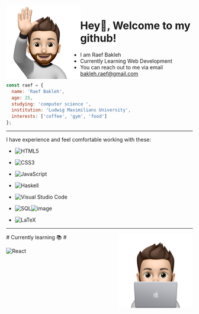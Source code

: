 <img  align="left" src="./Hi.png" width="200" height="200" /> 

# Hey👋, Welcome to my github!



- I am Raef Bakleh
- Currently Learning Web Development
- You can reach out to me via email bakleh.raef@gmail.com

```javascript
const raef = {
  name: 'Raef Bakleh',
  age: 25,
  studying: 'computer science ',
  institution: 'Ludwig Maximilians University',
  interests: ['coffee', 'gym', 'food']
};
```
---

I have experience and feel comfortable working with these:
- ![HTML5](https://img.shields.io/badge/html5-%23E34F26.svg?style=for-the-badge&logo=html5&logoColor=white)
- ![CSS3](https://img.shields.io/badge/css3-%231572B6.svg?style=for-the-badge&logo=css3&logoColor=white)
- ![JavaScript](https://img.shields.io/badge/javascript-%23323330.svg?style=for-the-badge&logo=javascript&logoColor=%23F7DF1E)
- ![Haskell](https://img.shields.io/static/v1?style=for-the-badge&message=Haskell&color=5D4F85&logo=Haskell&logoColor=FFFFFF&label=)
- ![Visual Studio Code](https://img.shields.io/badge/Visual%20Studio%20Code-0078d7.svg?style=for-the-badge&logo=visual-studio-code&logoColor=white)
- ![SQL](https://img.shields.io/badge/SQL-SQL-blue)![image](https://user-images.githubusercontent.com/102375851/197408530-f382e4d0-c8b2-4517-a3e9-eedb984b437c.png)

- ![LaTeX](https://img.shields.io/badge/latex-%23008080.svg?style=for-the-badge&logo=latex&logoColor=white)

---
<img align="right" src="./Learning.png" width="200" height="200" /> 
# Currently learning 📚 #

![React](https://img.shields.io/badge/react-%2320232a.svg?style=for-the-badge&logo=react&logoColor=%2361DAFB)


